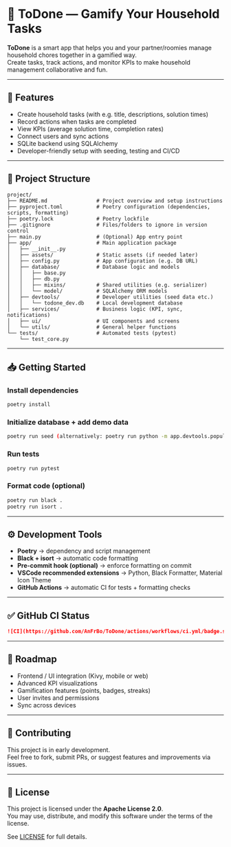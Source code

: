 # 📌 ToDone — Gamify Your Household Tasks

**ToDone** is a smart app that helps you and your partner/roomies manage household chores together in a gamified way.  
Create tasks, track actions, and monitor KPIs to make household management collaborative and fun.

---

## 🚀 Features

- Create household tasks (with e.g. title, descriptions, solution times)
- Record actions when tasks are completed
- View KPIs (average solution time, completion rates)
- Connect users and sync actions
- SQLite backend using SQLAlchemy
- Developer-friendly setup with seeding, testing and CI/CD

---

## 📂 Project Structure

```tree
project/
├── README.md                # Project overview and setup instructions
├── pyproject.toml           # Poetry configuration (dependencies, scripts, formatting)
├── poetry.lock              # Poetry lockfile
├── .gitignore               # Files/folders to ignore in version control
├── main.py                  # (Optional) App entry point
├── app/                     # Main application package
│   ├── __init__.py
│   ├── assets/              # Static assets (if needed later)
│   ├── config.py            # App configuration (e.g. DB URL)
│   ├── database/            # Database logic and models
│   │   ├── base.py
│   │   ├── db.py
│   │   ├── mixins/          # Shared utilities (e.g. serializer)
│   │   └── model/           # SQLAlchemy ORM models
│   ├── devtools/            # Developer utilities (seed data etc.)
│   │   └── todone_dev.db    # Local development database
│   ├── services/            # Business logic (KPI, sync, notifications)
│   ├── ui/                  # UI components and screens
│   └── utils/               # General helper functions
└── tests/                   # Automated tests (pytest)
    └── test_core.py
```

---

## 📥 Getting Started

### Install dependencies

```bash
poetry install
```

### Initialize database + add demo data

```bash
poetry run seed (alternatively: poetry run python -m app.devtools.populate_seed_data)
```

### Run tests

```bash
poetry run pytest
```

### Format code (optional)

```bash
poetry run black .
poetry run isort .
```

---

## ⚙️ Development Tools

- **Poetry** → dependency and script management
- **Black + isort** → automatic code formatting
- **Pre-commit hook (optional)** → enforce formatting on commit
- **VSCode recommended extensions** → Python, Black Formatter, Material Icon Theme
- **GitHub Actions** → automatic CI for tests + formatting checks

---

## ✅ GitHub CI Status

```markdown
![CI](https://github.com/AnFrBo/ToDone/actions/workflows/ci.yml/badge.svg)
```

---

## 🚧 Roadmap

- Frontend / UI integration (Kivy, mobile or web)
- Advanced KPI visualizations
- Gamification features (points, badges, streaks)
- User invites and permissions
- Sync across devices

---

## 🤝 Contributing

This project is in early development.  
Feel free to fork, submit PRs, or suggest features and improvements via issues.

---

## 📄 License

This project is licensed under the **Apache License 2.0**.  
You may use, distribute, and modify this software under the terms of the license.

See [LICENSE](./LICENSE) for full details.
